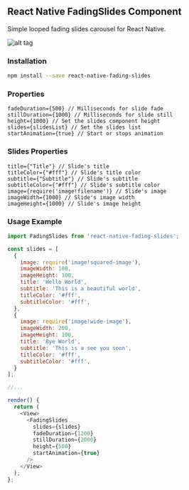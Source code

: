 ## React Native FadingSlides Component

Simple looped fading slides carousel for React Native.

![alt tag](http://i.giphy.com/l41lR24WgEwYTaHzW.gif)

### Installation

```bash
npm install --save react-native-fading-slides
```

### Properties

```
fadeDuration={500} // Milliseconds for slide fade
stillDuration={1000} // Milliseconds for slide still
height={1000} // Set the slides component height
slides={slidesList} // Set the slides list
startAnimation={true} // Start or stops animation
```

### Slides Properties

```
title={"Title"} // Slide's title
titleColor={"#fff"} // Slide's title color
subtitle={"Subtitle"} // Slide's subtitle
subtitleColor={"#fff"} // Slide's subtitle color
image={require('image!filename')} // Slide's image
imageWidth={1000} // Slide's image width
imageHeight={1000} // Slide's image height
```

### Usage Example

```javascript
import FadingSlides from 'react-native-fading-slides';

const slides = [
  {
    image: require('image!squared-image'),
    imageWidth: 100,
    imageHeight: 100,
    title: 'Hello World',
    subtitle: 'This is a beautiful world',
    titleColor: '#fff',
    subtitleColor: '#fff',
  },
  {
    image: require('image!wide-image'),
    imageWidth: 200,
    imageHeight: 100,
    title: 'Bye World',
    subtitle: 'This is a see you soon',
    titleColor: '#fff',
    subtitleColor: '#fff',
  }
];

//...

render() {
  return (
    <View>
      <FadingSlides
        slides={slides}
        fadeDuration={1200}
        stillDuration={2000}
        height={500}
        startAnimation={true}
      />
    </View>
  );
};
```
